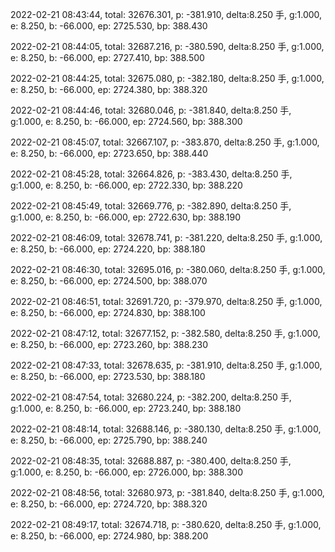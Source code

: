 2022-02-21 08:43:44, total: 32676.301, p: -381.910, delta:8.250 手, g:1.000, e: 8.250, b: -66.000, ep: 2725.530, bp: 388.430

2022-02-21 08:44:05, total: 32687.216, p: -380.590, delta:8.250 手, g:1.000, e: 8.250, b: -66.000, ep: 2727.410, bp: 388.500

2022-02-21 08:44:25, total: 32675.080, p: -382.180, delta:8.250 手, g:1.000, e: 8.250, b: -66.000, ep: 2724.380, bp: 388.320

2022-02-21 08:44:46, total: 32680.046, p: -381.840, delta:8.250 手, g:1.000, e: 8.250, b: -66.000, ep: 2724.560, bp: 388.300

2022-02-21 08:45:07, total: 32667.107, p: -383.870, delta:8.250 手, g:1.000, e: 8.250, b: -66.000, ep: 2723.650, bp: 388.440

2022-02-21 08:45:28, total: 32664.826, p: -383.430, delta:8.250 手, g:1.000, e: 8.250, b: -66.000, ep: 2722.330, bp: 388.220

2022-02-21 08:45:49, total: 32669.776, p: -382.890, delta:8.250 手, g:1.000, e: 8.250, b: -66.000, ep: 2722.630, bp: 388.190

2022-02-21 08:46:09, total: 32678.741, p: -381.220, delta:8.250 手, g:1.000, e: 8.250, b: -66.000, ep: 2724.220, bp: 388.180

2022-02-21 08:46:30, total: 32695.016, p: -380.060, delta:8.250 手, g:1.000, e: 8.250, b: -66.000, ep: 2724.500, bp: 388.070

2022-02-21 08:46:51, total: 32691.720, p: -379.970, delta:8.250 手, g:1.000, e: 8.250, b: -66.000, ep: 2724.830, bp: 388.100

2022-02-21 08:47:12, total: 32677.152, p: -382.580, delta:8.250 手, g:1.000, e: 8.250, b: -66.000, ep: 2723.260, bp: 388.230

2022-02-21 08:47:33, total: 32678.635, p: -381.910, delta:8.250 手, g:1.000, e: 8.250, b: -66.000, ep: 2723.530, bp: 388.180

2022-02-21 08:47:54, total: 32680.224, p: -382.200, delta:8.250 手, g:1.000, e: 8.250, b: -66.000, ep: 2723.240, bp: 388.180

2022-02-21 08:48:14, total: 32688.146, p: -380.130, delta:8.250 手, g:1.000, e: 8.250, b: -66.000, ep: 2725.790, bp: 388.240

2022-02-21 08:48:35, total: 32688.887, p: -380.400, delta:8.250 手, g:1.000, e: 8.250, b: -66.000, ep: 2726.000, bp: 388.300

2022-02-21 08:48:56, total: 32680.973, p: -381.840, delta:8.250 手, g:1.000, e: 8.250, b: -66.000, ep: 2724.720, bp: 388.320

2022-02-21 08:49:17, total: 32674.718, p: -380.620, delta:8.250 手, g:1.000, e: 8.250, b: -66.000, ep: 2724.980, bp: 388.200